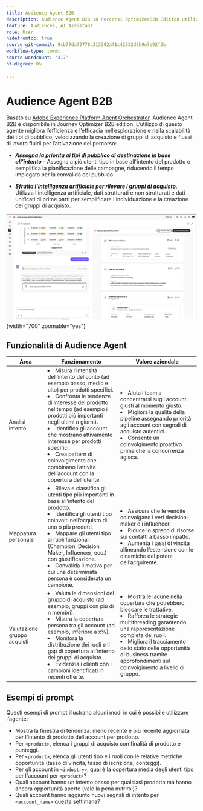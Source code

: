 ```yaml
---
title: Audience Agent B2B
description: Audience Agent B2B in Percorsi OptimizerB2B Edition utilizza l’analisi intento e la mappatura persona per creare gruppi di acquisto e accelerare i flussi di lavoro di marketing B2B.
feature: Audiences, AI Assistant
role: User
hidefromtoc: true
source-git-commit: 9cb77da73778c313392af1c42632d6b9e7e92f3b
workflow-type: tm+mt
source-wordcount: '417'
ht-degree: 0%

---
```


# Audience Agent B2B

Basato su [Adobe Experience Platform Agent Orchestrator](https://experienceleague.adobe.com/it/docs/experience-cloud-ai/experience-cloud-ai/agents/agent-orchestrator), Audience Agent B2B è disponibile in Journey Optimizer B2B edition. L’utilizzo di questo agente migliora l’efficienza e l’efficacia nell’esplorazione e nella scalabilità dei tipi di pubblico, velocizzando la creazione di gruppi di acquisto e flussi di lavoro fluidi per l’attivazione del percorso:

* **_Assegna la priorità ai tipi di pubblico di destinazione in base all&#39;intento_** - Assegna a più utenti tipo in base all&#39;intento del prodotto e semplifica la pianificazione delle campagne, riducendo il tempo impiegato per la convalida del pubblico.

* **_Sfrutta l&#39;intelligenza artificiale per rilevare i gruppi di acquisto_**. Utilizza l&#39;intelligenza artificiale, dati strutturati e non strutturati e dati unificati di prime parti per semplificare l&#39;individuazione e la creazione dei gruppi di acquisto.

![Audience Agent B2B in modalità a pagina intera](./assets/audience-agent-full.png){width="700" zoomable="yes"}

## Funzionalità di Audience Agent

| Area | Funzionamento | Valore aziendale |
| ---- | ------------ | -------------- |
| Analisi intento | <li> Misura l’intensità dell’intento del conto (ad esempio basso, medio e alto) per prodotti specifici. <li>Confronta le tendenze di interesse del prodotto nel tempo (ad esempio i prodotti più importanti negli ultimi _n_ giorni). <li>Identifica gli account che mostrano attivamente interesse per prodotti specifici. <li>Crea pattern di coinvolgimento che combinano l’attività dell’account con la copertura dell’utente. | <li>Aiuta i team a concentrarsi sugli account giusti al momento giusto. <li>Migliora la qualità della pipeline assegnando priorità agli account con segnali di acquisto autentici. <li>Consente un coinvolgimento proattivo prima che la concorrenza agisca. |
| Mappatura personale | <li>Rileva e classifica gli utenti tipo più importanti in base all’intento del prodotto. <li>Identifica gli utenti tipo coinvolti nell’acquisto di uno o più prodotti. <li>Mappare gli utenti tipo ai ruoli funzionali (Champion, Decision Maker, Influencer, ecc.) con giustificazione. <li>Convalida il motivo per cui una determinata persona è considerata un campione. | <li>Assicura che le vendite coinvolgano i veri decision-maker e i influencer. <li>Riduce lo spreco di risorse sui contatti a basso impatto. <li>Aumenta i tassi di vincita allineando l’estensione con le dinamiche del potere dell’acquirente. |
| Valutazione gruppo acquisti | <li>Valuta le dimensioni del gruppo di acquisto (ad esempio, gruppi con più di n membri). <li>Misura la copertura persona tra gli account (ad esempio, inferiore a x%). <li>Monitora la distribuzione dei ruoli e il gap di copertura all’interno dei gruppi di acquisto. <li>Evidenzia i clienti con i campioni identificati in recenti offerte. | <li>Mostra le lacune nella copertura che potrebbero bloccare le trattative. <li>Rafforza le strategie multithreading garantendo una rappresentazione completa dei ruoli. <li>Migliora il tracciamento dello stato delle opportunità di business tramite approfondimenti sul coinvolgimento a livello di gruppo. |

## Esempi di prompt

Questi esempi di prompt illustrano alcuni modi in cui è possibile utilizzare l&#39;agente:

* Mostra la finestra di tendenza: meno recente e più recente aggiornata per l’intento di prodotto dell’account per prodotto.
* Per `<product>`, elenca i gruppi di acquisto con finalità di prodotto e punteggi.
* Per `<product>`, elenca gli utenti tipo e i ruoli con le relative metriche opportunità (tasso di vincita, tasso di iscrizione, conteggi).
* Per gli account in `<industry>`, qual è la copertura media degli utenti tipo per l&#39;account per `<product>`?
* Quali account hanno un intento basso per qualsiasi prodotto ma hanno ancora opportunità aperte (vale la pena nutrirsi)?
* Quali account hanno aggiunto nuovi segnali di intento per `<account_name>` questa settimana?
